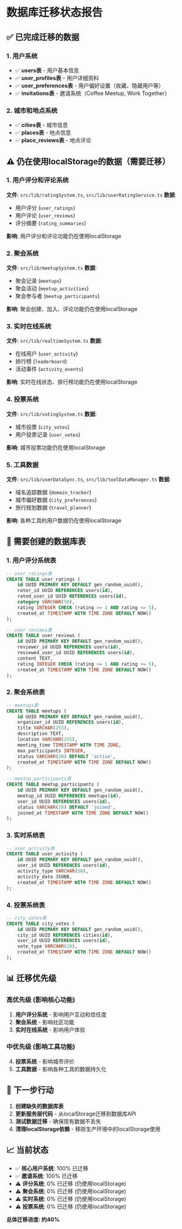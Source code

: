 # 数据库迁移状态报告

## ✅ 已完成迁移的数据

### 1. 用户系统
- ✅ **users表** - 用户基本信息
- ✅ **user_profiles表** - 用户详细资料
- ✅ **user_preferences表** - 用户偏好设置（收藏、隐藏用户等）
- ✅ **invitations表** - 邀请系统（Coffee Meetup, Work Together）

### 2. 城市和地点系统
- ✅ **cities表** - 城市信息
- ✅ **places表** - 地点信息
- ✅ **place_reviews表** - 地点评论

## ⚠️ 仍在使用localStorage的数据（需要迁移）

### 1. 用户评分和评论系统
**文件**: `src/lib/ratingSystem.ts`, `src/lib/userRatingService.ts`
**数据**:
- 用户评分 (`user_ratings`)
- 用户评论 (`user_reviews`)
- 评分摘要 (`rating_summaries`)

**影响**: 用户评分和评论功能仍在使用localStorage

### 2. 聚会系统
**文件**: `src/lib/meetupSystem.ts`
**数据**:
- 聚会记录 (`meetups`)
- 聚会活动 (`meetup_activities`)
- 聚会参与者 (`meetup_participants`)

**影响**: 聚会创建、加入、评论功能仍在使用localStorage

### 3. 实时在线系统
**文件**: `src/lib/realtimeSystem.ts`
**数据**:
- 在线用户 (`user_activity`)
- 排行榜 (`leaderboard`)
- 活动事件 (`activity_events`)

**影响**: 实时在线状态、排行榜功能仍在使用localStorage

### 4. 投票系统
**文件**: `src/lib/votingSystem.ts`
**数据**:
- 城市投票 (`city_votes`)
- 用户投票记录 (`user_votes`)

**影响**: 城市投票功能仍在使用localStorage

### 5. 工具数据
**文件**: `src/lib/userDataSync.ts`, `src/lib/toolDataManager.ts`
**数据**:
- 域名追踪数据 (`domain_tracker`)
- 城市偏好数据 (`city_preferences`)
- 旅行规划数据 (`travel_planner`)

**影响**: 各种工具的用户数据仍在使用localStorage

## 🎯 需要创建的数据库表

### 1. 用户评分系统表
```sql
-- user_ratings表
CREATE TABLE user_ratings (
    id UUID PRIMARY KEY DEFAULT gen_random_uuid(),
    rater_id UUID REFERENCES users(id),
    rated_user_id UUID REFERENCES users(id),
    category VARCHAR(50),
    rating INTEGER CHECK (rating >= 1 AND rating <= 5),
    created_at TIMESTAMP WITH TIME ZONE DEFAULT NOW()
);

-- user_reviews表
CREATE TABLE user_reviews (
    id UUID PRIMARY KEY DEFAULT gen_random_uuid(),
    reviewer_id UUID REFERENCES users(id),
    reviewed_user_id UUID REFERENCES users(id),
    content TEXT,
    rating INTEGER CHECK (rating >= 1 AND rating <= 5),
    created_at TIMESTAMP WITH TIME ZONE DEFAULT NOW()
);
```

### 2. 聚会系统表
```sql
-- meetups表
CREATE TABLE meetups (
    id UUID PRIMARY KEY DEFAULT gen_random_uuid(),
    organizer_id UUID REFERENCES users(id),
    title VARCHAR(255),
    description TEXT,
    location VARCHAR(255),
    meeting_time TIMESTAMP WITH TIME ZONE,
    max_participants INTEGER,
    status VARCHAR(20) DEFAULT 'active',
    created_at TIMESTAMP WITH TIME ZONE DEFAULT NOW()
);

-- meetup_participants表
CREATE TABLE meetup_participants (
    id UUID PRIMARY KEY DEFAULT gen_random_uuid(),
    meetup_id UUID REFERENCES meetups(id),
    user_id UUID REFERENCES users(id),
    status VARCHAR(20) DEFAULT 'joined',
    joined_at TIMESTAMP WITH TIME ZONE DEFAULT NOW()
);
```

### 3. 实时系统表
```sql
-- user_activity表
CREATE TABLE user_activity (
    id UUID PRIMARY KEY DEFAULT gen_random_uuid(),
    user_id UUID REFERENCES users(id),
    activity_type VARCHAR(50),
    activity_data JSONB,
    created_at TIMESTAMP WITH TIME ZONE DEFAULT NOW()
);
```

### 4. 投票系统表
```sql
-- city_votes表
CREATE TABLE city_votes (
    id UUID PRIMARY KEY DEFAULT gen_random_uuid(),
    city_id UUID REFERENCES cities(id),
    user_id UUID REFERENCES users(id),
    vote_type VARCHAR(20),
    created_at TIMESTAMP WITH TIME ZONE DEFAULT NOW()
);
```

## 📊 迁移优先级

### 高优先级 (影响核心功能)
1. **用户评分系统** - 影响用户互动和信任度
2. **聚会系统** - 影响社区功能
3. **实时在线系统** - 影响用户体验

### 中优先级 (影响工具功能)
4. **投票系统** - 影响城市评价
5. **工具数据** - 影响各种工具的数据持久化

## 🚀 下一步行动

1. **创建缺失的数据库表**
2. **更新服务层代码** - 从localStorage迁移到数据库API
3. **测试数据迁移** - 确保现有数据不丢失
4. **清理localStorage依赖** - 移除生产环境中的localStorage使用

## 📈 当前状态

- ✅ **核心用户系统**: 100% 已迁移
- ✅ **邀请系统**: 100% 已迁移  
- ⚠️ **评分系统**: 0% 已迁移 (仍使用localStorage)
- ⚠️ **聚会系统**: 0% 已迁移 (仍使用localStorage)
- ⚠️ **实时系统**: 0% 已迁移 (仍使用localStorage)
- ⚠️ **投票系统**: 0% 已迁移 (仍使用localStorage)

**总体迁移进度: 约40%**
